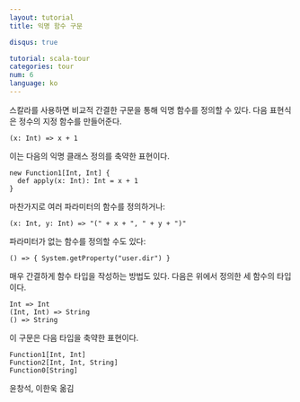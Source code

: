 ```yaml
---
layout: tutorial
title: 익명 함수 구문

disqus: true

tutorial: scala-tour
categories: tour
num: 6
language: ko
---
```


스칼라를 사용하면 비교적 간결한 구문을 통해 익명 함수를 정의할 수 있다. 다음 표현식은 정수의 지정 함수를 만들어준다.

    (x: Int) => x + 1

이는 다음의 익명 클래스 정의를 축약한 표현이다.

    new Function1[Int, Int] {
      def apply(x: Int): Int = x + 1
    }

마찬가지로 여러 파라미터의 함수를 정의하거나:

    (x: Int, y: Int) => "(" + x + ", " + y + ")"

파라미터가 없는 함수를 정의할 수도 있다:

    () => { System.getProperty("user.dir") }

매우 간결하게 함수 타입을 작성하는 방법도 있다. 다음은 위에서 정의한 세 함수의 타입이다.

    Int => Int
    (Int, Int) => String
    () => String

이 구문은 다음 타입을 축약한 표현이다.

    Function1[Int, Int]
    Function2[Int, Int, String]
    Function0[String]

윤창석, 이한욱 옮김